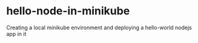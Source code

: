 # hello-node-in-minikube
Creating a local minikube environment and deploying a hello-world nodejs app in it
